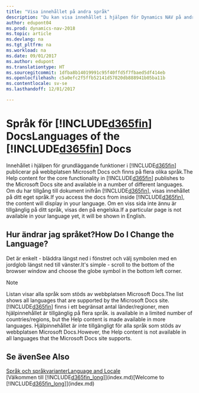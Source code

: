 ```yaml
---
title: "Visa innehållet på andra språk"
description: "Du kan visa innehållet i hjälpen för Dynamics NAV på andra språk."
author: edupont04
ms.prod: dynamics-nav-2018
ms.topic: article
ms.devlang: na
ms.tgt_pltfrm: na
ms.workload: na
ms.date: 09/01/2017
ms.author: edupont
ms.translationtype: HT
ms.sourcegitcommit: 1dfba8b14019991c95f40ffd5f7fbaed5df414eb
ms.openlocfilehash: c5a0efc2f5ffb52141d57820db888941b05ba11b
ms.contentlocale: sv-se
ms.lasthandoff: 12/01/2017

---
```

# <a name="languages-of-the-included365finincludesd365finmdmd-docs"></a><span data-ttu-id="d93ea-103">Språk för [!INCLUDE[d365fin](includes/d365fin_md.md)] Docs</span><span class="sxs-lookup"><span data-stu-id="d93ea-103">Languages of the [!INCLUDE[d365fin](includes/d365fin_md.md)] Docs</span></span>
<span data-ttu-id="d93ea-104">Innehållet i hjälpen för grundläggande funktioner i [!INCLUDE[d365fin](includes/d365fin_md.md)] publicerar på webbplatsen Microsoft Docs och finns på flera olika språk.</span><span class="sxs-lookup"><span data-stu-id="d93ea-104">The Help content for the core functionality in [!INCLUDE[d365fin](includes/d365fin_md.md)] publishes to the Microsoft Docs site and available in a number of different languages.</span></span> <span data-ttu-id="d93ea-105">Om du har tillgång till dokument inifrån [!INCLUDE[d365fin](includes/d365fin_md.md)], visas innehållet på ditt eget språk.</span><span class="sxs-lookup"><span data-stu-id="d93ea-105">If you access the docs from inside [!INCLUDE[d365fin](includes/d365fin_md.md)], the content will display in your language.</span></span> <span data-ttu-id="d93ea-106">Om en viss sida inte ännu är tillgänglig på ditt språk, visas den på engelska.</span><span class="sxs-lookup"><span data-stu-id="d93ea-106">If a particular page is not available in your language yet, it will be shown in English.</span></span>

## <a name="how-do-i-change-the-language"></a><span data-ttu-id="d93ea-107">Hur ändrar jag språket?</span><span class="sxs-lookup"><span data-stu-id="d93ea-107">How Do I Change the Language?</span></span>
<span data-ttu-id="d93ea-108">Det är enkelt - bläddra längst ned i fönstret och välj symbolen med en jordglob längst ned till vänster.</span><span class="sxs-lookup"><span data-stu-id="d93ea-108">It's simple - scroll to the bottom of the browser window and choose the globe symbol in the bottom left corner.</span></span>

> [!NOTE]  
> <span data-ttu-id="d93ea-109">Listan visar alla språk som stöds av webbplatsen Microsoft Docs.</span><span class="sxs-lookup"><span data-stu-id="d93ea-109">The list shows all languages that are supported by the Microsoft Docs site.</span></span> [!INCLUDE[d365fin](includes/d365fin_md.md)]<span data-ttu-id="d93ea-110"> finns i ett begränsat antal länder/regioner, men hjälpinnehållet är tillgänglig på flera språk.</span><span class="sxs-lookup"><span data-stu-id="d93ea-110"> is available in a limited number of countries/regions, but the Help content is made available in more languages.</span></span> <span data-ttu-id="d93ea-111">Hjälpinnehållet är inte tillgängligt för alla språk som stöds av webbplatsen Microsoft Docs.</span><span class="sxs-lookup"><span data-stu-id="d93ea-111">However, the Help content is not available in all languages that the Microsoft Docs site supports.</span></span>

## <a name="see-also"></a><span data-ttu-id="d93ea-112">Se även</span><span class="sxs-lookup"><span data-stu-id="d93ea-112">See Also</span></span>
[<span data-ttu-id="d93ea-113">Språk och språkvarianter</span><span class="sxs-lookup"><span data-stu-id="d93ea-113">Language and Locale</span></span>](about-locale-language.md)  
<span data-ttu-id="d93ea-114">[Välkommen till [!INCLUDE[d365fin_long](includes/d365fin_long_md.md)]](index.md)</span><span class="sxs-lookup"><span data-stu-id="d93ea-114">[Welcome to [!INCLUDE[d365fin_long](includes/d365fin_long_md.md)]](index.md)</span></span>  

